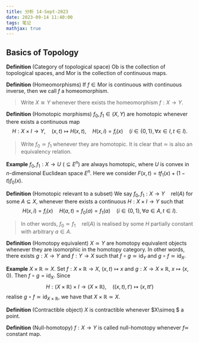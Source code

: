 ```yaml
---
title: 分析 14-Sept-2023
date: 2023-09-14 11:40:00
tags: 笔记
mathjax: true
---
```


## Basics of Topology

**Definition** (Category of topological space) $\mathsf{Ob}$ is the collection of topological spaces, and $\mathsf{Mor}$ is the collection of continuous maps. 

**Definition** (Homeomorphisms) If $f\in \mathsf{Mor}$ is continuous with continuous inverse, then we call $f$ a homeomorphism. 

> Write $X\cong Y$ whenever there exists the homeomorphism $f:X\to Y$. 

**Definition** (Homotopic morphisms) $f_0,f_1\in (X,Y)$ are homotopic whenever there exists a continuous map
$$
H:X\times I\to Y,\quad (x,t)\mapsto H(x,t),\quad H(x,i)=f_i(x)\quad (i\in \{0,1\},\forall x\in I,t\in I).
$$

> Write $f_0\simeq f_1$ whenever they are homotopic. It is clear that $\simeq$ is also an equivalency relation. 

**Example** $f_0,f_1:X\to U\,\, (\subseteq E^n)$ are always homotopic, where $U$ is convex in $n$-dimensional Euclidean space $E^n$. Here we consider $F(x,t)=tf_1(x)+(1-t)f_0(x)$. 

**Definition** (Homotopic relevant to a subset) We say $f_0,f_1:X\to Y\quad\mathrm{rel}(A)$ for some $A\subseteq X$, whenever there exists a continuous $H:X\times I\to Y$ such that
$$
H(x,i)=f_i(x)\quad H(a,t)=f_0(a)=f_1(a)\quad (i\in \{0,1\},\forall a\in A,t\in I).
$$

> In other words, $f_0\simeq f_1\quad \mathrm{rel}(A)$ is realised by some $H$ partially constant with arbitrary $a\in A$. 

**Definition** (Homotopy equivalent) $X\simeq Y$ are homotopy equivalent objects whenever they are isomorphic in the homotopy category. In other words, there exists $g:X\to Y$ and $f:Y\to X$ such that $f\circ g\simeq \mathrm{id}_Y$ and $g\circ f\simeq \mathrm{id}_X$. 

**Example** $X\times \mathbb R\simeq X$. Set $f:X\times \mathbb R\to X$, $(x,t)\mapsto x$ and $g:X\to X\times \mathbb R$, $x\mapsto (x,0)$. Then $f\circ g=\mathrm{id}_X$. Since
$$
H:(X\times \mathbb R)\times I\to (X\times \mathbb R),\quad ((x,t),t')\mapsto (x,tt')
$$
realise $g\circ f\simeq \mathrm{id}_{X\times \mathbb R}$, we have that $X\times \mathbb R\simeq X$. 

**Definition** (Contractible object) $X$ is contractible whenever $X\simeq $ a point. 

**Definition** (Null-homotopy) $f:X\to Y$ is called null-homotopy whenever $f\simeq$ constant map. 

























